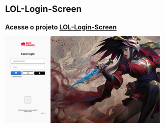 # LOL-Login-Screen

## Acesse o projeto [LOL-Login-Screen](https://felipecsrosa.github.io/LOL-Login-Screen/)

![Pint Projeto](./imgs/lol-login-screen-updated.png)